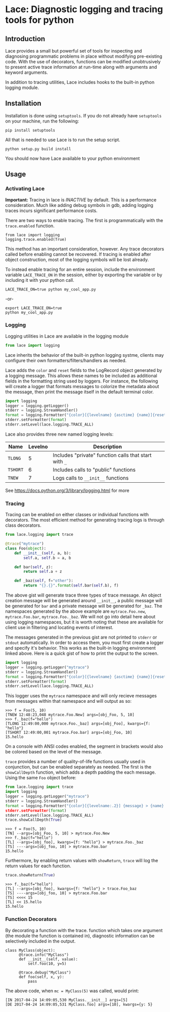 # Lace: Diagnostic logging and tracing tools for python

## Introduction

Lace provides a small but powerful set of tools for inspecting and diagnosing
programmatic problems in place without modifying pre-existing code.  With the
use of decorators, functions can be modified unobtrusively to present active
trace information at run-time along with arguments and keyword arguments.

In addition to tracing utilities, Lace includes hooks to the built-in python
logging module.

## Installation

Installation is done using `setuptools`.  If you do not already have
`setuptools` on your machine, run the following:
```
pip install setuptools
```

All that is needed to use Lace is to run the setup script.
```
python setup.py build install
```

You should now have Lace available to your python environment

## Usage

### Activating Lace

**Important:** Tracing in lace is _INACTIVE_ by default.  This is a performance consideration.
Much like adding debug symbols in gdb, adding logging traces incurs significant performance costs.

There are two ways to enable tracing.  The first is programmatically with the `trace.enabled` function.

```
from lace import logging
logging.trace.enabled(True)
```

This method has an important consideration, however.  Any trace decorators called before enabling
cannot be recovered.  If tracing is enabled after object construction, most of the logging symbols
will be lost already.

To instead enable tracing for an entire session, include the environment variable `LACE_TRACE_ON`
in the session, either by exporting the variable or by including it with your python call.

```
LACE_TRACE_ON=true python my_cool_app.py
```

-or-

```
export LACE_TRACE_ON=true
python my_cool_app.py
```

### Logging

Logging utilities in Lace are available in the logging module
```python
from lace import logging
```

Lace inherits the behavior of the built-in python logging systme, clients may
configure their own formatters/filters/handlers as needed.

Lace adds the `color` and `reset` fields to the LogRecord object generated by
a logging message.  This allows these names to be included as additional
fields in the formatting string used by loggers.  For instance, the following
will create a logger that formats messages to colorize the metadata about
the message, then print the message itself in the default terminal color.

```python
import logging
logger = logging.getLogger()
stderr = logging.StreamHandler()
format = logging.Formatter("{color}[{levelname} {asctime} {name}]{reset} {message}")
stderr.setFormatter(format)
stderr.setLevel(lace.logging.TRACE_ALL)
```

Lace also provides three new named logging levels:

| Name 	   | Levelno | Description                                           |
| -------- | ------- | ----------------------------------------------------- |
| `TLONG`  | 5       | Includes "private" function calls that start with `_` |
| `TSHORT` | 6       | Includes calls to "public" functions                  |
| `TNEW`   | 7       | Logs calls to `__init__` functions                    |

See https://docs.python.org/3/library/logging.html for more

### Tracing

Tracing can be enabled on either classes or individual functions with decorators.
The most efficient method for generating tracing logs is through class decorators.

```python
from lace.logging import trace

@trace("mytrace")
class Foo(object):
    def __init__(self, a, b):
        self.a, self.b = a, b

    def bar(self, z):
        return self.a + z

    def _baz(self, f="other"):
        return "{}.{}".format(self.bar(self.b), f)
```

The above gist will generate trace three types of trace message.  An object creation message
will be generated around `__init__`, a public message will be generated for `bar` and a private
message will be generated for `_baz`.  The namespaces generated by the above example are
`mytrace.Foo.new`, `mytrace.Foo.bar`, `mytrace.Foo._baz`.  We will not go into detail here about
using logging namespaces, but it is worth noting that these are available for client use in filtering
and locating events of interest.

The messages generated in the previous gist are not printed to `stderr` or `stdout` automatically.
In order to access them, you must first create a logger and specify it's behavior.  This works
as the built-in logging environment linked above.  Here is a quick gist of how to print the output
to the screen.

```python
import logging
logger = logging.getLogger("mytrace")
stderr = logging.StreamHandler()
format = logging.Formatter("{color}[{levelname} {asctime} {name}]{reset} {message}")
stderr.setFormatter(format)
stderr.setLevel(lace.logging.TRACE_ALL)
```

This logger uses the `mytrace` namespace and will only recieve messages from messages within
that namespace and will output as so:

```
>>> f = Foo(5, 10)
[TNEW 12:48:23,048 mytrace.Foo.New] args=[obj_Foo, 5, 10]
>>> f._baz(f="hello")
[TLONG 12:49:00,000 mytrace.Foo._baz] args=[obj_Foo], kwargs={f: "hello"}
[TSHORT 12:49:00,001 mytrace.Foo.bar] args=[obj_Foo, 10]
15.hello
```

On a console with ANSI codes enabled, the segment in brackets would also be colored based on the level
of the message.  

`trace` provides a number of quality-of-life functions usually used in conjunction, but can be
enabled separately as needed.  The first is the `showCallDepth` function, which adds a depth padding
the each message.  Using the same `Foo` object before:

```python
from lace.logging import trace
import logging 
logger = logging.getLogger("mytrace")
stderr = logging.StreamHandler()
format = logging.Formatter("{color}[{levelname:.2}] {message} > {name}
stderr.setFormatter(format)
stderr.setLevel(lace.logging.TRACE_ALL)
trace.showCallDepth(True)
```

```
>>> f = Foo(5, 10)
[TN] --args=[obj_Foo, 5, 10] > mytrace.Foo.New
>>> f._baz(f="hello")
[TL] --args=[obj_foo], kwargs={f: "hello"} > mytrace.Foo._baz
[TS] ----args=[obj_foo, 10] > mytrace.Foo.bar
15.hello
```

Furthermore, by enabling return values with `showReturn`, `trace` will log the return values
for each function.

```python
trace.showReturn(True)
```

```
>>> f._baz(f="hello")
[TL] --args=[obj_foo], kwargs={f: "hello"} > trace.Foo_baz
[TS] ----args=[obj_foo, 10] > mytrace.Foo.bar
[TS] <<<< 15
[TL] << 15.hello
15.hello
```

### Function Decorators

By decorating a function with the trace.<level> function which takes one 
argument (the module the function is contained in), diagnostic information
can be selectively included in the output.

```
class MyClass(object):
      @trace.info("MyClass")
      def __init__(self, value):
      	  self.foo(10, y=5)
      	  
      @trace.debug("MyClass")
      def foo(self, x, y):
      	  pass
```

The above code, when `mc = MyClass(5)` was called, would print:
```
[IN 2017-04-24 14:09:05,530 MyClass.__init__] args=[5]
[DE 2017-04-24 14:09:05,531 MyClass.foo] args=[10], kwargs={y: 5}
```
